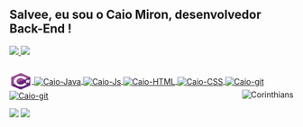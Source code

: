 ## Salvee, eu sou o Caio Miron, desenvolvedor Back-End !
<div>
<a href="https://github.com/caiomiron">
<img width="42%"" src="https://github-readme-stats.vercel.app/api?username=caiomiron&show_icons=true&theme=algolia"/>
<img width="50%" src="https://github-readme-stats.vercel.app/api/top-langs/?username=caiomiron&layout=compact&langs_count=16&theme=algolia"/>
</div>

  ##

  <div>
  
  <img align="center" alt="Caio-Csharp" height="30" width="40" src="https://raw.githubusercontent.com/devicons/devicon/master/icons/csharp/csharp-original.svg">
  <img align="center" alt="Caio-Java" height="30" widht="40" src="https://cdn.jsdelivr.net/gh/devicons/devicon@latest/icons/java/java-plain.svg"/>
  <img align="center" alt="Caio-Js" height="30" widht="40" src="https://cdn.jsdelivr.net/gh/devicons/devicon@latest/icons/javascript/javascript-original.svg"/>
  <img align="center" alt="Caio-HTML" height="30" widht="40" src="https://cdn.jsdelivr.net/gh/devicons/devicon@latest/icons/html5/html5-original.svg"/>
  <img align="center" alt="Caio-CSS" height="30" widht="40" src="https://cdn.jsdelivr.net/gh/devicons/devicon@latest/icons/css3/css3-original.svg"/>
  <img align="center" alt="Caio-git" height="30" widht="40" src="https://cdn.jsdelivr.net/gh/devicons/devicon@latest/icons/git/git-original.svg"/>
  <img align="center" alt="Caio-git" height="30" widht="40" src="https://cdn.jsdelivr.net/gh/devicons/devicon@latest/icons/github/github-original.svg"/>
  <img align="right" alt="Corinthians" height="100" widht="150" src="https://github.com/user-attachments/assets/37fe4456-095e-4a1b-9ff4-fd7038cd6b56"/>
</div>

  <div>

  <a href="https://instagram.com/caiomiron_" target="_blank"><img src="https://img.shields.io/badge/-Instagram-%23E4405F?style=for-the-badge&logo=instagram&logoColor=white" target="_blank"></a>
  <a href="https://www.linkedin.com/in/caio-de-toledo-miron-aa707534a/" target="_blank"><img src="https://img.shields.io/badge/-LinkedIn-%230077B5?style=for-the-badge&logo=linkedin&logoColor=white" target="_blank"></a> 

    
  </div>
